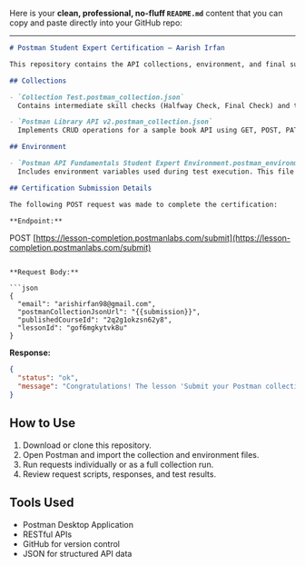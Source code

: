 Here is your **clean, professional, no-fluff `README.md`** content that you can copy and paste directly into your GitHub repo:

---

```markdown
# Postman Student Expert Certification – Aarish Irfan

This repository contains the API collections, environment, and final submission setup used to complete the Postman Student Expert certification.

## Collections

- `Collection Test.postman_collection.json`  
  Contains intermediate skill checks (Halfway Check, Final Check) and the final `submit` request used for certification.

- `Postman Library API v2.postman_collection.json`  
  Implements CRUD operations for a sample book API using GET, POST, PATCH, and DELETE requests.

## Environment

- `Postman API Fundamentals Student Expert Environment.postman_environment.json`  
  Includes environment variables used during test execution. This file supports the collections above and can be imported into Postman.

## Certification Submission Details

The following POST request was made to complete the certification:

**Endpoint:**

```

POST [https://lesson-completion.postmanlabs.com/submit](https://lesson-completion.postmanlabs.com/submit)

````

**Request Body:**

```json
{
  "email": "arishirfan98@gmail.com",
  "postmanCollectionJsonUrl": "{{submission}}",
  "publishedCourseId": "2q2g1okzsn62y8",
  "lessonId": "gof6mgkytvk8u"
}
````

**Response:**

```json
{
  "status": "ok",
  "message": "Congratulations! The lesson 'Submit your Postman collection' is now marked as complete."
}
```

## How to Use

1. Download or clone this repository.
2. Open Postman and import the collection and environment files.
3. Run requests individually or as a full collection run.
4. Review request scripts, responses, and test results.

## Tools Used

* Postman Desktop Application
* RESTful APIs
* GitHub for version control
* JSON for structured API data
